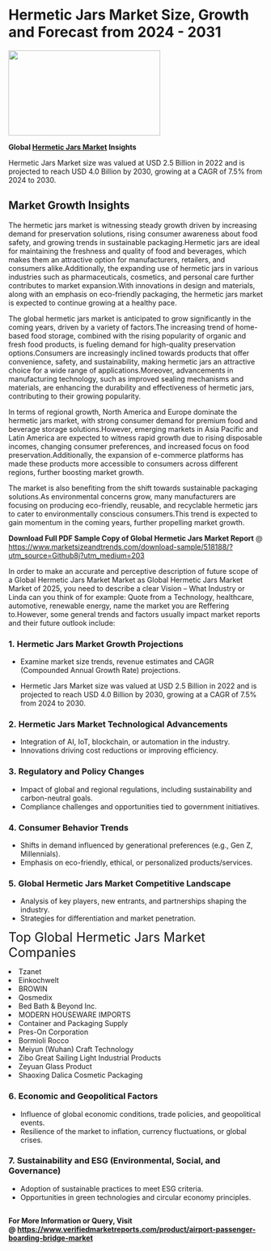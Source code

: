 <H1>Hermetic Jars Market Size, Growth and Forecast from 2024 - 2031</H1><img class="aligncenter size-medium wp-image-584254" src="https://thirdeyenews.in/wp-content/uploads/2024/09/Global-Market-Research-300x168.jpeg" alt="" width="300" height="168" /><p><strong>Global&nbsp;<a href="https://www.marketsizeandtrends.com/download-sample/518188/?utm_source=Github8j?utm_medium=203">Hermetic Jars Market</a> Insights</strong></p><p>Hermetic Jars Market size was valued at USD 2.5 Billion in 2022 and is projected to reach USD 4.0 Billion by 2030, growing at a CAGR of 7.5% from 2024 to 2030.</p><p><h2>Market Growth Insights</h2> <p>The hermetic jars market is witnessing steady growth driven by increasing demand for preservation solutions, rising consumer awareness about food safety, and growing trends in sustainable packaging.Hermetic jars are ideal for maintaining the freshness and quality of food and beverages, which makes them an attractive option for manufacturers, retailers, and consumers alike.Additionally, the expanding use of hermetic jars in various industries such as pharmaceuticals, cosmetics, and personal care further contributes to market expansion.With innovations in design and materials, along with an emphasis on eco-friendly packaging, the hermetic jars market is expected to continue growing at a healthy pace.</p> <p>The global hermetic jars market is anticipated to grow significantly in the coming years, driven by a variety of factors.The increasing trend of home-based food storage, combined with the rising popularity of organic and fresh food products, is fueling demand for high-quality preservation options.Consumers are increasingly inclined towards products that offer convenience, safety, and sustainability, making hermetic jars an attractive choice for a wide range of applications.Moreover, advancements in manufacturing technology, such as improved sealing mechanisms and materials, are enhancing the durability and effectiveness of hermetic jars, contributing to their growing popularity.</p> <p>In terms of regional growth, North America and Europe dominate the hermetic jars market, with strong consumer demand for premium food and beverage storage solutions.However, emerging markets in Asia Pacific and Latin America are expected to witness rapid growth due to rising disposable incomes, changing consumer preferences, and increased focus on food preservation.Additionally, the expansion of e-commerce platforms has made these products more accessible to consumers across different regions, further boosting market growth.</p> <p>The market is also benefiting from the shift towards sustainable packaging solutions.As environmental concerns grow, many manufacturers are focusing on producing eco-friendly, reusable, and recyclable hermetic jars to cater to environmentally conscious consumers.This trend is expected to gain momentum in the coming years, further propelling market growth.</p> <p><span class=""><strong>Download Full PDF Sample Copy of Global Hermetic Jars Market Report</strong> @ <a href="https://www.marketsizeandtrends.com/download-sample/518188/?utm_source=Github8j?utm_medium=203" target="_blank">https://www.marketsizeandtrends.com/download-sample/518188/?utm_source=Github8j?utm_medium=203</a></span></p><p>In order to make an accurate and perceptive description of future scope of a Global&nbsp;Hermetic Jars Market Market as Global&nbsp;Hermetic Jars Market Market of 2025, you need to describe a clear Vision &ndash; What Industry or Linda can you think of for example: Quote from a Technology, healthcare, automotive, renewable energy, name the market you are Reffering to.However, some general trends and factors usually impact market reports and their future outlook include:</p><h3>1.&nbsp;<strong>Hermetic Jars Market Growth Projections</strong></h3><ul><li>Examine market size trends, revenue estimates and CAGR (Compounded Annual Growth Rate) projections.</li><li><p>Hermetic Jars Market size was valued at USD 2.5 Billion in 2022 and is projected to reach USD 4.0 Billion by 2030, growing at a CAGR of 7.5% from 2024 to 2030.</p></li></ul><h3>2.&nbsp;<strong>Hermetic Jars Market Technological Advancements</strong></h3><ul><li>Integration of AI, IoT, blockchain, or automation in the industry.</li><li>Innovations driving cost reductions or improving efficiency.</li></ul><h3>3.&nbsp;<strong>Regulatory and Policy Changes</strong></h3><ul><li>Impact of global and regional regulations, including sustainability and carbon-neutral goals.</li><li>Compliance challenges and opportunities tied to government initiatives.</li></ul><h3>4.&nbsp;<strong>Consumer Behavior Trends</strong></h3><ul><li>Shifts in demand influenced by generational preferences (e.g., Gen Z, Millennials).</li><li>Emphasis on eco-friendly, ethical, or personalized products/services.</li></ul><h3>5.&nbsp;<strong>Global Hermetic Jars Market Competitive Landscape</strong></h3><ul><li>Analysis of key players, new entrants, and partnerships shaping the industry.</li><li>Strategies for differentiation and market penetration.</li></ul><p data-pm-slice="1 1 []"><span style="color: inherit; font-family: inherit; font-size: 25px;">Top Global Hermetic Jars Market Companies</span></p><div class="" data-test-id=""><p><li>Tzanet</li><li> Einkochwelt</li><li> BROWIN</li><li> Qosmedix</li><li> Bed Bath & Beyond Inc.</li><li> MODERN HOUSEWARE IMPORTS</li><li> Container and Packaging Supply</li><li> Pres-On Corporation</li><li> Bormioli Rocco</li><li> Meiyun (Wuhan) Craft Technology</li><li> Zibo Great Sailing Light Industrial Products</li><li> Zeyuan Glass Product</li><li> Shaoxing Dalica Cosmetic Packaging</li></p></div><h3>6.&nbsp;<strong>Economic and Geopolitical Factors</strong></h3><ul><li>Influence of global economic conditions, trade policies, and geopolitical events.</li><li>Resilience of the market to inflation, currency fluctuations, or global crises.</li></ul><h3>7.&nbsp;<strong>Sustainability and ESG (Environmental, Social, and Governance)</strong></h3><ul><li>Adoption of sustainable practices to meet ESG criteria.</li><li>Opportunities in green technologies and circular economy principles.</li></ul><h2><strong style="font-size: 14px;">For More Information or Query, Visit @&nbsp;</strong><a style="background-color: #ffffff; font-size: 14px;" href="https://www.marketsizeandtrends.com/report/hermetic-jars-market/" target="_blank">https://www.verifiedmarketreports.com/product/airport-passenger-boarding-bridge-market</a></h2>